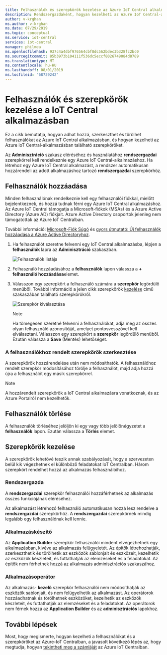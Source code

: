 ```yaml
---
title: Felhasználók és szerepkörök kezelése az Azure IoT Central alkalmazásban | Microsoft Docs
description: Rendszergazdaként, hogyan kezelheti az Azure IoT Central-alkalmazás felhasználóit és szerepköreit
author: v-krghan
ms.author: v-krghan
ms.date: 07/29/2019
ms.topic: conceptual
ms.service: iot-central
services: iot-central
manager: philmea
ms.openlocfilehash: 937c4a4dbf976564cbf8dc562bdec3b328fc2bc0
ms.sourcegitcommit: 85b3973b104111f536dc5eccf8026749084d8789
ms.translationtype: MT
ms.contentlocale: hu-HU
ms.lasthandoff: 08/01/2019
ms.locfileid: "68729242"
---
```

# <a name="manage-users-and-roles-in-your-iot-central-application"></a>Felhasználók és szerepkörök kezelése a IoT Central alkalmazásban

Ez a cikk bemutatja, hogyan adhat hozzá, szerkeszthet és törölhet felhasználókat az Azure IoT Central alkalmazásban, és hogyan kezelheti az Azure IoT Central-alkalmazásban található szerepköröket.

Az **Adminisztráció** szakasz eléréséhez és használatához **rendszergazdai** szerepkörrel kell rendelkeznie egy Azure IoT Central-alkalmazáshoz. Ha létrehoz egy Azure IoT Central alkalmazást, a rendszer automatikusan hozzárendeli az adott alkalmazáshoz tartozó **rendszergazdai** szerepkörhöz.


## <a name="add-users"></a>Felhasználók hozzáadása

Minden felhasználónak rendelkeznie kell egy felhasználói fiókkal, mielőtt bejelentkeznek, és hozzá tudnak férni egy Azure IoT Central alkalmazáshoz. Az Azure IoT Central támogatja a Microsoft-fiókok (MSAs) és a Azure Active Directory (Azure AD) fiókjait. Azure Active Directory csoportok jelenleg nem támogatottak az Azure IoT Centralban.

További információ: [Microsoft-Fiók Súgó](https://support.microsoft.com/products/microsoft-account?category=manage-account) és [gyors útmutató: Új felhasználók hozzáadása a Azure Active Directoryhoz](https://docs.microsoft.com/azure/active-directory/add-users-azure-active-directory).

1. Ha felhasználót szeretne felvenni egy IoT Central alkalmazásba, lépjen a **felhasználók** lapra az **Adminisztráció** szakaszban.

    ![Felhasználók listája](media/howto-administer/image1.png)

1. Felhasználó hozzáadásához a **felhasználók** lapon válassza a **+ felhasználó hozzáadása**elemet.

1. Válasszon egy szerepkört a felhasználó számára a **szerepkör** legördülő menüből. További információ a jelen cikk szerepkörök [kezelése](#manage-roles) című szakaszában található szerepkörökről.

    ![Szerepkör kiválasztása](media/howto-administer/image3.png)

    > [!NOTE]
    >  Ha tömegesen szeretné felvenni a felhasználókat, adja meg az összes olyan felhasználó azonosítóját, amelyet pontosvesszővel kell elválasztani. Válasszon egy szerepkört a **szerepkör** legördülő menüből. Ezután válassza a **Save** (Mentés) lehetőséget.

### <a name="edit-the-roles-that-are-assigned-to-users"></a>A felhasználókhoz rendelt szerepkörök szerkesztése

A szerepkörök hozzárendelése után nem módosíthatók. A felhasználóhoz rendelt szerepkör módosításához törölje a felhasználót, majd adja hozzá újra a felhasználót egy másik szerepkörrel.

> [!NOTE]
> A hozzárendelt szerepkörök a IoT Central alkalmazásra vonatkoznak, és az Azure Portalról nem kezelhetők.

## <a name="delete-users"></a>Felhasználók törlése

A felhasználók törléséhez jelöljön ki egy vagy több jelölőnégyzetet a **felhasználók** lapon. Ezután válassza a **Törlés** elemet.

## <a name="manage-roles"></a>Szerepkörök kezelése

A szerepkörök lehetővé teszik annak szabályozását, hogy a szervezeten belül kik végezhetnek el különböző feladatokat IoT Centralban. Három szerepkört rendelhet hozzá az alkalmazás felhasználóihoz.

### <a name="administrator"></a>Rendszergazda

A **rendszergazdai** szerepkör felhasználói hozzáférhetnek az alkalmazás összes funkciójának eléréséhez.

Az alkalmazást létrehozó felhasználó automatikusan hozzá lesz rendelve a **rendszergazdai** szerepkörhöz. A **rendszergazdai** szerepkörnek mindig legalább egy felhasználónak kell lennie.

### <a name="application-builder"></a>Alkalmazáskészítő

Az **Application Builder** szerepkör felhasználói mindent elvégezhetnek egy alkalmazásban, kivéve az alkalmazás felügyeletét. Az építők létrehozhatják, szerkeszthetik és törölhetik az eszközök sablonjait és eszközeit, kezelhetik az eszközök készleteit, és futtathatják az elemzéseket és a feladatokat. Az építők nem férhetnek hozzá az alkalmazás adminisztrációs szakaszához.

### <a name="application-operator"></a>Alkalmazásoperátor

Az alkalmazás- **kezelő** szerepkör felhasználói nem módosíthatják az eszközök sablonjait, és nem felügyelhetik az alkalmazást. Az operátorok hozzáadhatnak és törölhetnek eszközöket, kezelhetik az eszközök készleteit, és futtathatják az elemzéseket és a feladatokat. Az operátorok nem férnek hozzá az **Application Builder** és az **adminisztrációs** lapokhoz.

## <a name="next-steps"></a>További lépések

Most, hogy megismerte, hogyan kezelheti a felhasználókat és a szerepköröket az Azure-IoT Centralban, a javasolt következő lépés az, hogy megtudja, hogyan [tekintheti meg a számláját](howto-view-bill.md) az Azure IoT Centralban.

